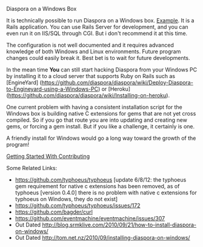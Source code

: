 Diaspora on a Windows Box

It is technically possible to run Diaspora on a Windows box. [Example](https://github.com/diaspora/diaspora/wiki/Win32-Gem-List). It is a Rails application. You can use Rails Server for development, and you can even run it on IIS/SQL through CGI. But i don't recommend it at this time.

The configuration is not well documented and it requires advanced knowledge of both Windows and Linux environments. Future program changes could easily break it. Best bet is to wait for future developments.

In the mean time **You** can still start hacking Diaspora from your Windows PC by installing it to a cloud server that supports Ruby on Rails such as [EngineYard] (https://github.com/diaspora/diaspora/wiki/Deploy-Diaspora-to-Engineyard-using-a-Windows-PC) or [Heroku] (https://github.com/diaspora/diaspora/wiki/Installing-on-heroku).

One current problem with having a consistent installation script for the Windows box is building native C extensions for gems that are not yet cross compiled. So if you go that route you are into updating and creating new gems, or forcing a gem install. But if you like a challenge, it certainly is one.

A friendly install for Windows would go a long way toward the growth of the program!

[Getting Started With Contributing](https://github.com/diaspora/diaspora/wiki/Getting-Started-With-Contributing)

Some Related Links:
- https://github.com/typhoeus/typhoeus
  [update 6/8/12: the typhoeus gem requirement for native c extensions has been removed, as of typhoeus [version 0.4.0] there is no problem with native c extensions for typhoeus on Windows, they do not exist]
- https://github.com/typhoeus/typhoeus/issues/172
- https://github.com/bagder/curl
- https://github.com/eventmachine/eventmachine/issues/307
- Out Dated http://blog.srmklive.com/2010/09/21/how-to-install-diaspora-on-windows/
- Out Dated http://tom.net.nz/2010/09/installing-diaspora-on-windows/
